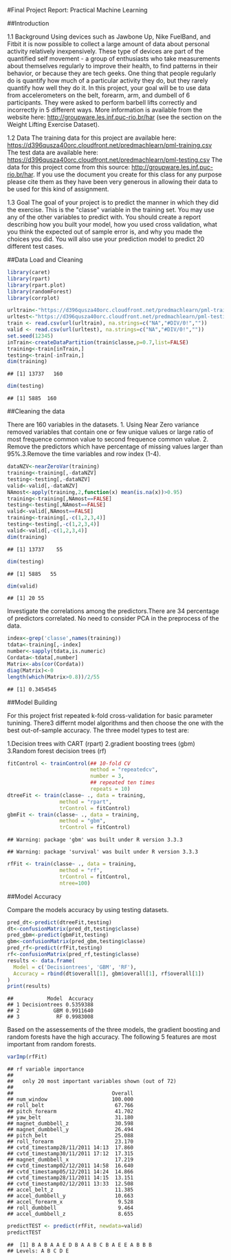 
#Final Project Report: Practical Machine Learning

##Introduction

1.1 Background 
Using devices such as Jawbone Up, Nike FuelBand, and Fitbit it is now possible to collect a large amount of data about personal activity relatively inexpensively. These type of devices are part of the quantified self movement - a group of enthusiasts who take measurements about themselves regularly to improve their health, to find patterns in their behavior, or because they are tech geeks. One thing that people regularly do is quantify how much of a particular activity they do, but they rarely quantify how well they do it. In this project, your goal will be to use data from accelerometers on the belt, forearm, arm, and dumbell of 6 participants. They were asked to perform barbell lifts correctly and incorrectly in 5 different ways. More information is available from the website here: http://groupware.les.inf.puc-rio.br/har (see the section on the Weight Lifting Exercise Dataset).

1.2 Data
The training data for this project are available here:
https://d396qusza40orc.cloudfront.net/predmachlearn/pml-training.csv
The test data are available here:
https://d396qusza40orc.cloudfront.net/predmachlearn/pml-testing.csv
The data for this project come from this source: http://groupware.les.inf.puc-rio.br/har. If you use the document you create for this class for any purpose please cite them as they have been very generous in allowing their data to be used for this kind of assignment.

1.3 Goal
The goal of your project is to predict the manner in which they did the exercise. This is the "classe" variable in the training set. You may use any of the other variables to predict with. You should create a report describing how you built your model, how you used cross validation, what you think the expected out of sample error is, and why you made the choices you did. You will also use your prediction model to predict 20 different test cases.

##Data Load and Cleaning

```r
library(caret)
library(rpart)
library(rpart.plot)  
library(randomForest)
library(corrplot)
```


```r
urltrain<-"https://d396qusza40orc.cloudfront.net/predmachlearn/pml-training.csv"
urltest<-"https://d396qusza40orc.cloudfront.net/predmachlearn/pml-testing.csv"
train <- read.csv(url(urltrain), na.strings=c("NA","#DIV/0!",""))
valid <- read.csv(url(urltest), na.strings=c("NA","#DIV/0!",""))
set.seed(12345)
inTrain<-createDataPartition(train$classe,p=0.7,list=FALSE)
training<-train[inTrain,]
testing<-train[-inTrain,]
dim(training)
```

```
## [1] 13737   160
```

```r
dim(testing)
```

```
## [1] 5885  160
```

##Cleaning the data

There are 160 variables in the datasets. 1. Using Near Zero variance removed variables that contain one or few unique values or large ratio of most frequence common value to second frequence common value. 2. Remove the predictors which have percentage of missing values larger than 95%.3.Remove the time variables and row index (1-4).

```r
dataNZV<-nearZeroVar(training)
training<-training[,-dataNZV]
testing<-testing[,-dataNZV]
valid<-valid[,-dataNZV]
NAmost<-apply(training,2,function(x) mean(is.na(x))>0.95)
training<-training[,NAmost==FALSE]
testing<-testing[,NAmost==FALSE]
valid<-valid[,NAmost==FALSE]
training<-training[,-c(1,2,3,4)]
testing<-testing[,-c(1,2,3,4)]
valid<-valid[,-c(1,2,3,4)]
dim(training)
```

```
## [1] 13737    55
```

```r
dim(testing)
```

```
## [1] 5885   55
```

```r
dim(valid)
```

```
## [1] 20 55
```
Investigate the correlations among the predictors.There are 34 percentage of predictors correlated. No need to consider PCA in the preprocess of the data.

```r
index<-grep('classe',names(training))
tdata<-training[,-index]
number<-sapply(tdata,is.numeric)
Cordata<-tdata[,number]
Matrix<-abs(cor(Cordata))
diag(Matrix)<-0
length(which(Matrix>0.8))/2/55
```

```
## [1] 0.3454545
```
##Model Building

For this project frist repeated k-fold cross-validation for basic parameter tunining. There3 differnt model algorithms and then choose the one with the best out-of-sample accuracy. The three model types to test are:

1.Decision trees with CART (rpart)
2.gradient boosting trees (gbm)
3.Random forest decision trees (rf)

```r
fitControl <- trainControl(## 10-fold CV
                           method = "repeatedcv",
                           number = 3,
                           ## repeated ten times
                           repeats = 10)
dtreeFit <- train(classe~ ., data = training, 
                 method = "rpart", 
                 trControl = fitControl)
gbmFit <- train(classe~ ., data = training, 
                 method = "gbm", 
                 trControl = fitControl)
```

```
## Warning: package 'gbm' was built under R version 3.3.3
```

```
## Warning: package 'survival' was built under R version 3.3.3
```

```r
rfFit <- train(classe~ ., data = training, 
                 method = "rf", 
                 trControl = fitControl,
                 ntree=100)
```
##Model Accuracy

Compare the models accuracy by using testing datasets.

```r
pred_dt<-predict(dtreeFit,testing)
dt<-confusionMatrix(pred_dt,testing$classe)
pred_gbm<-predict(gbmFit,testing)
gbm<-confusionMatrix(pred_gbm,testing$classe)
pred_rf<-predict(rfFit,testing)
rf<-confusionMatrix(pred_rf,testing$classe)
results <- data.frame(
  Model = c('Decisiontrees', 'GBM', 'RF'),
  Accuracy = rbind(dt$overall[1], gbm$overall[1], rf$overall[1])
)
print(results)
```

```
##           Model  Accuracy
## 1 Decisiontrees 0.5359388
## 2           GBM 0.9911640
## 3            RF 0.9983008
```
Based on the assessements of the three models, the gradient boosting and random forests have the high accuracy. The following 5 features are most important from random forests.

```r
varImp(rfFit)
```

```
## rf variable importance
## 
##   only 20 most important variables shown (out of 72)
## 
##                                Overall
## num_window                     100.000
## roll_belt                       67.766
## pitch_forearm                   41.702
## yaw_belt                        31.180
## magnet_dumbbell_z               30.598
## magnet_dumbbell_y               26.494
## pitch_belt                      25.088
## roll_forearm                    23.170
## cvtd_timestamp28/11/2011 14:13  17.860
## cvtd_timestamp30/11/2011 17:12  17.315
## magnet_dumbbell_x               17.219
## cvtd_timestamp02/12/2011 14:58  16.640
## cvtd_timestamp05/12/2011 14:24  14.866
## cvtd_timestamp28/11/2011 14:15  13.151
## cvtd_timestamp02/12/2011 13:33  12.508
## accel_belt_z                    11.385
## accel_dumbbell_y                10.663
## accel_forearm_x                  9.528
## roll_dumbbell                    9.464
## accel_dumbbell_z                 8.655
```



```r
predictTEST <- predict(rfFit, newdata=valid)
predictTEST
```

```
##  [1] B A B A A E D B A A B C B A E E A B B B
## Levels: A B C D E
```
